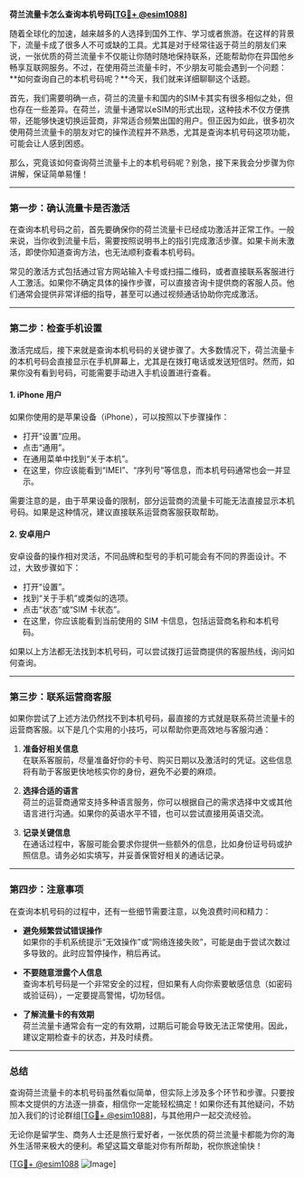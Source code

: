 **荷兰流量卡怎么查询本机号码[[TG💪+ @esim1088](https://t.me/s/esim1088)]**

随着全球化的加速，越来越多的人选择到国外工作、学习或者旅游。在这样的背景下，流量卡成了很多人不可或缺的工具。尤其是对于经常往返于荷兰的朋友们来说，一张优质的荷兰流量卡不仅能让你随时随地保持联系，还能帮助你在异国他乡畅享互联网服务。不过，在使用荷兰流量卡时，不少朋友可能会遇到一个问题：**如何查询自己的本机号码呢？**今天，我们就来详细聊聊这个话题。

首先，我们需要明确一点，荷兰的流量卡和国内的SIM卡其实有很多相似之处，但也存在一些差异。在荷兰，流量卡通常以eSIM的形式出现，这种技术不仅方便携带，还能够快速切换运营商，非常适合频繁出国的用户。但正因为如此，很多初次使用荷兰流量卡的朋友对它的操作流程并不熟悉，尤其是查询本机号码这项功能，可能会让人感到困惑。

那么，究竟该如何查询荷兰流量卡上的本机号码呢？别急，接下来我会分步骤为你讲解，保证简单易懂！

---

### **第一步：确认流量卡是否激活**
在查询本机号码之前，首先要确保你的荷兰流量卡已经成功激活并正常工作。一般来说，当你收到流量卡后，需要按照说明书上的指引完成激活步骤。如果卡尚未激活，即使你知道查询方法，也无法顺利查看本机号码。

常见的激活方式包括通过官方网站输入卡号或扫描二维码，或者直接联系客服进行人工激活。如果你不确定具体的操作步骤，可以直接咨询卡提供商的客服人员。他们通常会提供非常详细的指导，甚至可以通过视频通话协助你完成激活。

---

### **第二步：检查手机设置**
激活完成后，接下来就是查询本机号码的关键步骤了。大多数情况下，荷兰流量卡的本机号码会直接显示在手机屏幕上，尤其是在拨打电话或发送短信时。然而，如果你没有看到号码，可能需要手动进入手机设置进行查看。

#### **1. iPhone 用户**
如果你使用的是苹果设备（iPhone），可以按照以下步骤操作：
- 打开“设置”应用。
- 点击“通用”。
- 在通用菜单中找到“关于本机”。
- 在这里，你应该能看到“IMEI”、“序列号”等信息，而本机号码通常也会一并显示。

需要注意的是，由于苹果设备的限制，部分运营商的流量卡可能无法直接显示本机号码。如果是这种情况，建议直接联系运营商客服获取帮助。

#### **2. 安卓用户**
安卓设备的操作相对灵活，不同品牌和型号的手机可能会有不同的界面设计。不过，大致步骤如下：
- 打开“设置”。
- 找到“关于手机”或类似的选项。
- 点击“状态”或“SIM 卡状态”。
- 在这里，你应该能看到当前使用的 SIM 卡信息，包括运营商名称和本机号码。

如果以上方法都无法找到本机号码，可以尝试拨打运营商提供的客服热线，询问如何查询。

---

### **第三步：联系运营商客服**
如果你尝试了上述方法仍然找不到本机号码，最直接的方式就是联系荷兰流量卡的运营商客服。以下是几个实用的小技巧，可以帮助你更高效地与客服沟通：

1. **准备好相关信息**  
   在联系客服前，尽量准备好你的卡号、购买日期以及激活时的凭证。这些信息将有助于客服更快地核实你的身份，避免不必要的麻烦。

2. **选择合适的语言**  
   荷兰的运营商通常支持多种语言服务，你可以根据自己的需求选择中文或其他语言进行沟通。如果你的英语水平不错，也可以尝试直接用英语交流。

3. **记录关键信息**  
   在通话过程中，客服可能会要求你提供一些额外的信息，比如身份证号码或护照信息。请务必如实填写，并妥善保管好相关的通话记录。

---

### **第四步：注意事项**
在查询本机号码的过程中，还有一些细节需要注意，以免浪费时间和精力：
- **避免频繁尝试错误操作**  
  如果你的手机系统提示“无效操作”或“网络连接失败”，可能是由于尝试次数过多导致的。此时应暂停操作，稍后再试。
  
- **不要随意泄露个人信息**  
  查询本机号码是一个非常安全的过程，但如果有人向你索要敏感信息（如密码或验证码），一定要提高警惕，切勿轻信。

- **了解流量卡的有效期**  
  荷兰流量卡通常会有一定的有效期，过期后可能会导致无法正常使用。因此，建议定期检查卡的状态，并及时续费。

---

### **总结**
查询荷兰流量卡的本机号码虽然看似简单，但实际上涉及多个环节和步骤。只要按照本文提供的方法逐一排查，相信你一定能轻松搞定！如果你还有其他疑问，不妨加入我们的讨论群组[[TG💪+ @esim1088](https://t.me/s/esim1088)]，与其他用户一起交流经验。

无论你是留学生、商务人士还是旅行爱好者，一张优质的荷兰流量卡都能为你的海外生活带来极大的便利。希望这篇文章能对你有所帮助，祝你旅途愉快！

[[TG💪+ @esim1088](https://t.me/s/esim1088) ![Image](https://i.postimg.cc/4NQfJmqS/Snipaste-2025-05-13-00-14-12.png)]